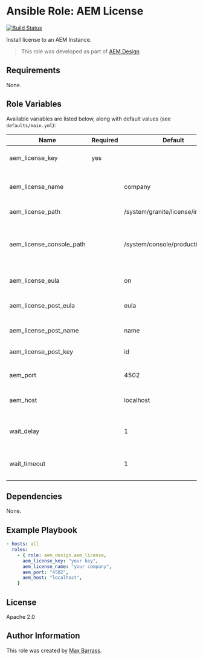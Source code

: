 # Ansible Role: AEM License

[![Build Status](https://travis-ci.org/aem-design/ansible-role-aem-license.svg?branch=master)](https://travis-ci.org/aem-design/ansible-role-aem-license)

Install license to an AEM Instance.
> This role was developed as part of
> [AEM.Design](http://aem.design/)

## Requirements

None.

## Role Variables

Available variables are listed below, along with default values (see `defaults/main.yml`):

| Name                     	| Required 	| Default                                          	| Notes                                                 	|
|--------------------------	|----------	|--------------------------------------------------	|-------------------------------------------------------	|
| aem_license_key          	| yes      	|                                               	| license key submit value                              	|
| aem_license_name         	|          	| company                                           | company name submit value                             	|
| aem_license_path         	|        	| /system/granite/license/index.html               	| license page path                                     	|
| aem_license_console_path 	|          	| /system/console/productinfo                      	| license console path, used to check if license worked 	|
| aem_license_eula         	|          	| on                                               	| eula submit value                                     	|
| aem_license_post_eula    	|          	| eula                                             	| eula checkbox field name                              	|
| aem_license_post_name    	|          	| name                                             	| company name field name                               	|
| aem_license_post_key     	|          	| id                                               	| key field name                                        	|
|                          	|          	|                                                  	|                                                       	|
| aem_port                 	|          	| 4502                                           	| aem service port                                      	|
| aem_host                 	|          	| localhost                                      	| aem service host                                      	|
|                          	|          	|                                                  	|                                                       	|
| wait_delay               	|          	| 1                                                	| how long to wait between retries                      	|
| wait_timeout            	|          	| 1                                                	| how long to wait before terminating                      	|


## Dependencies

None.

## Example Playbook

```yaml
- hosts: all
  roles:
    - { role: aem_design.aem_license,
      aem_license_key: "your key",
      aem_license_name: "your company",
      aem_port: "4502",
      aem_host: "localhost",
    }
```

## License

Apache 2.0

## Author Information

This role was created by [Max Barrass](https://aem.design/).